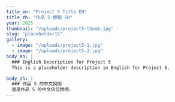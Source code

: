 ```yaml
---
title_en: "Project 5 Title EN"
title_zh: "作品 5 標題 ZH"
year: 2025
thumbnail: "/uploads/project5-thumb.jpg"
slug: "placeholder15"
gallery:
  - image: "/uploads/project5-1.jpg"
  - image: "/uploads/project5-2.jpg"
body_en: |
  ### English Description for Project 5
  This is a placeholder description in English for Project 5.

body_zh: |
  ### 作品 5 的中文說明
  這是作品 5 的中文佔位說明。
---
```

